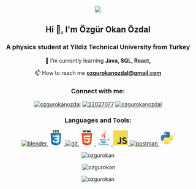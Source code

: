 
<div align="middle" style="text-align: center;">
        <img  width="800" src="https://github.com/ozgurokan/ozgurokan/assets/67616217/a4b47804-3718-470a-b2d3-05bfc13ac2de">
</div>

<div align="middle" style="text-align: center;" >
<h2 align="center">Hi 👋, I'm Özgür Okan Özdal</h1>
<h3 align="center">A physics student at Yildiz Technical University from Turkey</h3>

 🌱 I’m currently learning **Java, SQL, React,**

 📫 How to reach me **ozgurokanozdal@gmail.com**
 </div>

<div align="middle" style="text-align: center;" >
<h3>Connect with me:</h3>
<p >
<a href="https://linkedin.com/in/ozgurokanozdal" target="blank"><img  src="https://raw.githubusercontent.com/rahuldkjain/github-profile-readme-generator/master/src/images/icons/Social/linked-in-alt.svg" alt="ozgurokanozdal" height="30" width="40" /></a>
<a href="https://stackoverflow.com/users/22027077" target="blank"><img src="https://raw.githubusercontent.com/rahuldkjain/github-profile-readme-generator/master/src/images/icons/Social/stack-overflow.svg" alt="22027077" height="30" width="40" /></a>
<a href="https://www.hackerrank.com/ozgurokanozdal" target="blank"><img  src="https://raw.githubusercontent.com/rahuldkjain/github-profile-readme-generator/master/src/images/icons/Social/hackerrank.svg" alt="ozgurokanozdal" height="30" width="40" /></a>
</p>
</div>

<div align="middle" style="text-align: center;" >
<h3 >Languages and Tools:</h3>
<p > <a href="https://www.blender.org/" target="_blank" rel="noreferrer"> <img src="https://download.blender.org/branding/community/blender_community_badge_white.svg" alt="blender" width="40" height="40"/> </a> <a href="https://www.w3schools.com/css/" target="_blank" rel="noreferrer"> <img src="https://raw.githubusercontent.com/devicons/devicon/master/icons/css3/css3-original-wordmark.svg" alt="css3" width="40" height="40"/> </a> <a href="https://git-scm.com/" target="_blank" rel="noreferrer"> <img src="https://www.vectorlogo.zone/logos/git-scm/git-scm-icon.svg" alt="git" width="40" height="40"/> </a> <a href="https://www.w3.org/html/" target="_blank" rel="noreferrer"> <img src="https://raw.githubusercontent.com/devicons/devicon/master/icons/html5/html5-original-wordmark.svg" alt="html5" width="40" height="40"/> </a> <a href="https://www.java.com" target="_blank" rel="noreferrer"> <img src="https://raw.githubusercontent.com/devicons/devicon/master/icons/java/java-original.svg" alt="java" width="40" height="40"/> </a> <a href="https://developer.mozilla.org/en-US/docs/Web/JavaScript" target="_blank" rel="noreferrer"> <img src="https://raw.githubusercontent.com/devicons/devicon/master/icons/javascript/javascript-original.svg" alt="javascript" width="40" height="40"/> </a> <a href="https://postman.com" target="_blank" rel="noreferrer"> <img src="https://www.vectorlogo.zone/logos/getpostman/getpostman-icon.svg" alt="postman" width="40" height="40"/> </a> <a href="https://www.python.org" target="_blank" rel="noreferrer"> <img src="https://raw.githubusercontent.com/devicons/devicon/master/icons/python/python-original.svg" alt="python" width="40" height="40"/> </a> </p>
</div>

<div align="center" style="text-align: center;" > <p><img  width="300" src="https://github-readme-stats.vercel.app/api/top-langs?username=ozgurokan&show_icons=true&locale=en&layout=compact" alt="ozgurokan" /></p>

<p>&nbsp;<img width="300"  src="https://github-readme-stats.vercel.app/api?username=ozgurokan&show_icons=true&locale=en" alt="ozgurokan" /></p>

<p><img width="400"  src="https://github-readme-streak-stats.herokuapp.com/?user=ozgurokan&" alt="ozgurokan" /></p> </div>

